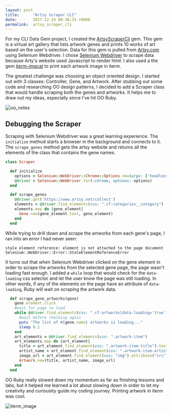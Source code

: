 ```yaml
---
layout: post
title:      "Artsy Scraper CLI"
date:       2017-12-24 00:38:33 +0000
permalink:  artsy_scraper_cli
---
```



For my CLI Data Gem project, I created the [ArtsyScraperCli](https://github.com/hcarnes/artsy_scraper_cli) gem. This gem is a virtual art gallery that lists artwork genes and prints 10 works of art based on the user's selection. Data for this gem is pulled from [Artsy.com](https://www.artsy.net/collect) using Selenium Webdriver. I chose [Selenium Webdriver](http://blog.morizyun.com/blog/selenium-webdriver-ruby-browser-test/index.html) to scrape data because Arty's website used Javascript to render html. I also used a the gem [iterm-imgcat](https://rubygems.org/gems/iterm-imgcat) to print each artwork image in iterm.

The greatest challenge was choosing an object oriented design. I started out with 3 classes: Controller, Gene, and Artwork. After stubbing out some code and researching OO design patterns, I decided to add a Scraper class that would handle scraping both the genes and artworks. It helps me to draw out my ideas, especially since I've hit OO Ruby.

![oo_notes](https://i.imgur.com/DD7UhGi.jpg "oo_notes")

## Debugging the Scraper

Scraping with Selenium Webdriver was a great learning experience. The `initialize` method starts a browser in the background and connects to it. The `scrape_genes` method gets the artsy website and returns all the elements of the class that contains the gene names.

```ruby
class Scraper

  def initialize
    options = Selenium::WebDriver::Chrome::Options.new(args: ['headless'])
    @driver = Selenium::WebDriver.for(:chrome, options: options)
  end

  def scrape_genes
    @driver.get('https://www.artsy.net/collect')
    elements = @driver.find_elements(css: ".cf-categories__category")
    elements.map do |gene_element|
      Gene.new(gene_element.text, gene_element)
    end
  end
  ```

While trying to drill down and scrape the artworks from each gene's page, I ran into an error I had never seen: 

`stale element reference: element is not attached to the page document Selenium::WebDriver::Error::StaleElementReferenceError`

It turns out that when Selenium Webdriver clicked on the gene element in order to scrape the artworks from the selected gene page, the page wasn't loading fast enough. I added a `while` loop that would check for the `data-loading` css selector and let the user know the page was still loading. In other words, if any of the elements on the page have an attribute of `data-loading`, Ruby will wait on scraping the artwork data.

```ruby
  def scrape_gene_artworks(gene)
    gene.element.click
    #wait for page to load 
    while @driver.find_elements(css: ".cf-artworks[data-loading='true']").any?
      #wait before checking again
      puts "The list of #{gene.name} artworks is loading..."
      sleep 0.1
    end
    art_elements = @driver.find_elements(css: ".artwork-item")
    art_elements.map do |art_element|
      title = art_element.find_element(css: ".artwork-item-title").text
      artist_name = art_element.find_element(css: ".artwork-item-artist").text
      image_url = art_element.find_element(css: "img").attribute("src")
      Artwork.new(title, artist_name, image_url)
    end
  end
```
OO Ruby really slowed down my momentum as far as finishing lessons and labs, but it helped me learned a lot about slowing down in order to let my creativity and curiousity guide my coding journey. Printing artwork in iterm was cool.

![iterm_image](https://imgur.com/898o2Te.gif "Screenshot")








